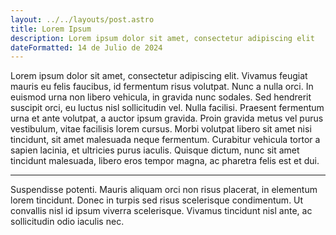 ```yaml
---
layout: ../../layouts/post.astro
title: Lorem Ipsum
description: Lorem ipsum dolor sit amet, consectetur adipiscing elit
dateFormatted: 14 de Julio de 2024
---
```


Lorem ipsum dolor sit amet, consectetur adipiscing elit. Vivamus feugiat mauris eu felis faucibus, id fermentum risus volutpat. Nunc a nulla orci. In euismod urna non libero vehicula, in gravida nunc sodales. Sed hendrerit suscipit orci, eu luctus nisl sollicitudin vel. Nulla facilisi. Praesent fermentum urna et ante volutpat, a auctor ipsum gravida. Proin gravida metus vel purus vestibulum, vitae facilisis lorem cursus. Morbi volutpat libero sit amet nisi tincidunt, sit amet malesuada neque fermentum. Curabitur vehicula tortor a sapien lacinia, et ultricies purus iaculis. Quisque dictum, nunc sit amet tincidunt malesuada, libero eros tempor magna, ac pharetra felis est et dui.

* * *

Suspendisse potenti. Mauris aliquam orci non risus placerat, in elementum lorem tincidunt. Donec in turpis sed risus scelerisque condimentum. Ut convallis nisl id ipsum viverra scelerisque. Vivamus tincidunt nisl ante, ac sollicitudin odio iaculis nec.
